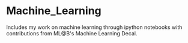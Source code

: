 # Machine_Learning
Includes my work on machine learning through ipython notebooks with contributions from ML@B's Machine Learning Decal.
